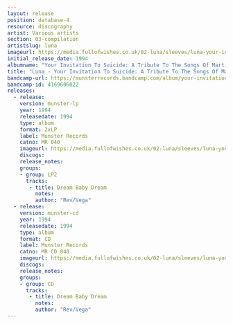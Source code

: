 ```yaml
---
layout: release
position: database-4
resource: discography
artist: Various artists
section: 03-compilation
artistslug: luna
imageurl: https://media.fullofwishes.co.uk/02-luna/sleeves/luna-your-invitation-to-suicide.jpg
initial_release_date: 1994
albumname: "Your Invitation To Suicide: A Tribute To The Songs Of Martin Rev, Alan Vega"
title: "Luna - Your Invitation To Suicide: A Tribute To The Songs Of Martin Rev, Alan Vega"
bandcamp-url: https://munsterrecords.bandcamp.com/album/your-invitation-to-suicide
bandcamp-id: 4169606022
releases:
  - release:
    version: munster-lp
    year: 1994
    releasedate: 1994
    type: album
    format: 2xLP
    label: Munster Records
    catno: MR 040
    imageurl: https://media.fullofwishes.co.uk/02-luna/sleeves/luna-your-invitation-to-suicide.jpg
    discogs:
    release_notes:
    groups:
    - group: LP2
      tracks:
       - title: Dream Baby Dream
         notes:
         author: "Rev/Vega"
  - release:
    version: munster-cd
    year: 1994
    releasedate: 1994
    type: album
    format: CD
    label: Munster Records
    catno: MR CD 040
    imageurl: https://media.fullofwishes.co.uk/02-luna/sleeves/luna-your-invitation-to-suicide.jpg
    discogs:
    release_notes:
    groups:
    - group: CD
      tracks:
       - title: Dream Baby Dream
         notes:
         author: "Rev/Vega"
---
```

